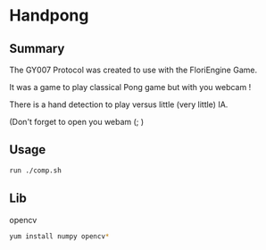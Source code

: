 
# Handpong

## Summary

The GY007 Protocol was created to use with the FloriEngine Game.

It was a game to play classical Pong game but with you webcam !

There is a hand detection to play versus little (very little) IA.

(Don't forget to open you webam (; )

## Usage

```bash
run ./comp.sh
```

## Lib

opencv
```bash
yum install numpy opencv*
```